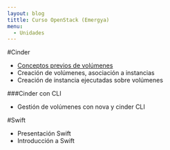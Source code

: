 ```yaml
---
layout: blog
tittle: Curso OpenStack (Emergya)
menu:
  - Unidades
---
```


#Cinder

* [Conceptos previos de volúmenes](conceptos_previos)
* Creación de volúmenes, asociación a instancias
* Creación de instancia ejecutadas sobre volúmenes

###Cinder con CLI

* Gestión de volúmenes con nova y cinder CLI

#Swift

* Presentación Swift
* Introducción a Swift
